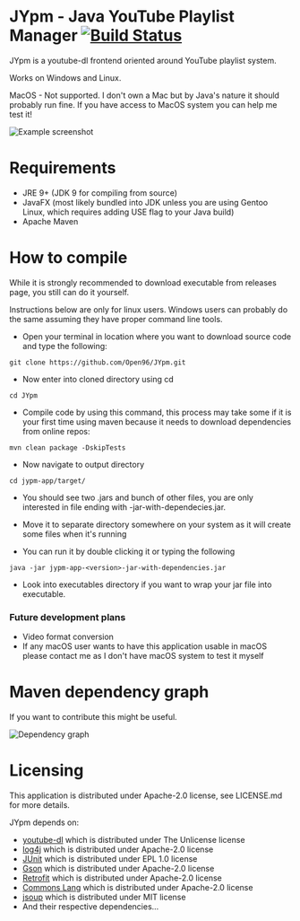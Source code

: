 # JYpm - Java YouTube Playlist Manager [![Build Status](https://travis-ci.org/Open96/JYpm.svg?branch=master)](https://travis-ci.org/Open96/JYpm)

JYpm is a youtube-dl frontend oriented around YouTube playlist system.

Works on Windows and Linux.

MacOS - Not supported. I don't own a Mac but by Java's nature it should probably run fine. If you have access to MacOS system you can help me test it!

![Example screenshot](https://i.imgur.com/dNd7WFz.png)

# Requirements

* JRE 9+ (JDK 9 for compiling from source)
* JavaFX (most likely bundled into JDK unless you are using Gentoo Linux, which requires adding USE flag to your Java build)
* Apache Maven

# How to compile

While it is strongly recommended to download executable from releases page, you still can do it yourself.

Instructions below are only for linux users. Windows users can probably do the same assuming they have proper command line tools.

* Open your terminal in location where you want to download source code and type the following:

```git clone https://github.com/Open96/JYpm.git```

* Now enter into cloned directory using cd

```cd JYpm```

* Compile code by using this command, this process may take some if it is your first time using maven because it needs to download dependencies from online repos:

````mvn clean package -DskipTests````

* Now navigate to output directory

```cd jypm-app/target/```

* You should see two .jars and bunch of other files, you are only interested in file ending with -jar-with-dependecies.jar.

* Move it to separate directory somewhere on your system as it will create some files when it's running

* You can run it by double clicking it or typing the following

```java -jar jypm-app-<version>-jar-with-dependencies.jar```

* Look into executables directory if you want to wrap your jar file into executable.


### Future development plans

* Video format conversion
* If any macOS user wants to have this application usable in macOS please contact me as I don't have macOS system to test it myself

# Maven dependency graph

If you want to contribute this might be useful.

![Dependency graph](https://i.imgur.com/rQMNnlE.png)

# Licensing

This application is distributed under Apache-2.0 license, see LICENSE.md for more details.

JYpm depends on:

* [youtube-dl](https://github.com/rg3/youtube-dl) which is distributed under The Unlicense license
* [log4j](https://logging.apache.org/log4j/2.x/) which is distributed under Apache-2.0 license
* [JUnit](http://junit.org/junit5/) which is distributed under EPL 1.0 license
* [Gson](https://github.com/google/gson) which is distributed under Apache-2.0 license
* [Retrofit](https://github.com/square/retrofit) which is distributed under Apache-2.0 license
* [Commons Lang](https://github.com/apache/commons-lang) which is distributed under Apache-2.0 license
* [jsoup](https://github.com/jhy/jsoup) which is distributed under MIT license
* And their respective dependencies...